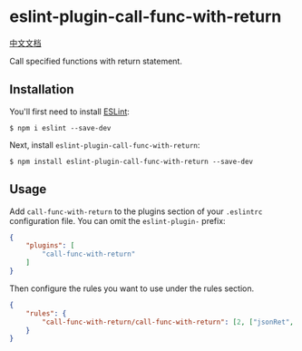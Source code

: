 # eslint-plugin-call-func-with-return

[中文文档](./README_ZH.md)

Call specified functions with return statement.

## Installation

You'll first need to install [ESLint](http://eslint.org):

```
$ npm i eslint --save-dev
```

Next, install `eslint-plugin-call-func-with-return`:

```
$ npm install eslint-plugin-call-func-with-return --save-dev
```


## Usage

Add `call-func-with-return` to the plugins section of your `.eslintrc` configuration file. You can omit the `eslint-plugin-` prefix:

```json
{
    "plugins": [
        "call-func-with-return"
    ]
}
```


Then configure the rules you want to use under the rules section.

```json
{
    "rules": {
        "call-func-with-return/call-func-with-return": [2, ["jsonRet", "xmlRet"]]
    }
}
```





